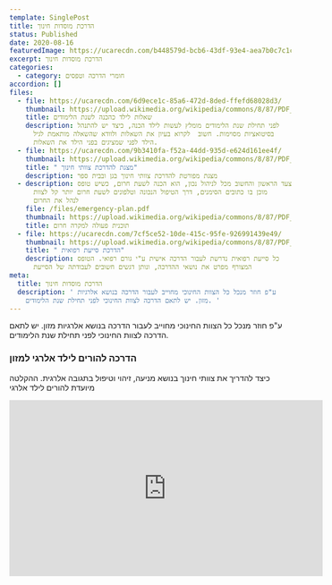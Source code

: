 ```yaml
---
template: SinglePost
title: הדרכת מוסדות חינוך
status: Published
date: 2020-08-16
featuredImage: https://ucarecdn.com/b448579d-bcb6-43df-93e4-aea7b0c7c1c6/
excerpt: הדרכת מוסדות חינוך
categories:
  - category: חומרי הדרכה וטפסים
accordion: []
files:
  - file: https://ucarecdn.com/6d9ece1c-85a6-472d-8ded-ffefd68028d3/
    thumbnail: https://upload.wikimedia.org/wikipedia/commons/8/87/PDF_file_icon.svg
    title: שאלות לילד כהכנה לשנת הלימודים
    description: לפני תחילת שנת הלימודים מומלץ לעשות לילד הכנה, כיצד יש להתנהל
      בסיטואציות מסוימות. חשוב  לקרוא בעיון את השאלות ולוודא שהשאלה מותאמת לגיל
      הילד לפני שמציגים בפני הילד את השאלות.
  - file: https://ucarecdn.com/9b3410fa-f52a-44dd-935d-e624d161ee4f/
    thumbnail: https://upload.wikimedia.org/wikipedia/commons/8/87/PDF_file_icon.svg
    title: " מצגת להדרכת צוותי חינוך"
    description: מצגת מפורטת להדרכת צוותי חינוך בגן ובבית ספר
  - description: הצעד הראשון והחשוב מכל לניהול נכון, הוא הכנה לשעת חרום, כשיש טופס
      מוכן בו כתובים הסימנים, דרך הטיפול הנכונה וטלפונים לשעת חרום יותר קל לצוות
      לנהל את החרום
    file: /files/emergency-plan.pdf
    thumbnail: https://upload.wikimedia.org/wikipedia/commons/8/87/PDF_file_icon.svg
    title: תוכנית פעולה למקרה חרום
  - file: https://ucarecdn.com/7cf5ce52-10de-415c-95fe-926991439e49/
    thumbnail: https://upload.wikimedia.org/wikipedia/commons/8/87/PDF_file_icon.svg
    title: " הדרכת סייעת רפואית"
    description: כל סייעת רפואית נדרשת לעבור הדרכה אישית ע"י גורם רפואי. הטופס
      המצורף מפרט את נושאי ההדרכה, ונותן דגשים חשובים לעבודתה של הסייעת
meta:
  title: הדרכת מוסדות חינוך
  description: ' ע"פ חוזר מנכל כל הצוות החינוכי מחוייב לעבור הדרכה בנושא אלרגיות
    מזון. יש לתאם הדרכה לצוות החינוכי לפני תחילת שנת הלימודים. '
---
```

 ע"פ חוזר מנכל כל הצוות החינוכי מחוייב לעבור הדרכה בנושא אלרגיות מזון. יש לתאם הדרכה לצוות החינוכי לפני תחילת שנת הלימודים.
 
### הדרכה להורים לילד אלרגי למזון
כיצד להדריך את צוותי חינוך בנושא מניעה, זיהוי וטיפול בתגובה אלרגית.
ההקלטה מיועדת להורים לילד אלרגי
<iframe width="560" height="315" src="https://www.youtube.com/embed/hSO4zxgRMQk" frameborder="0" allow="accelerometer; autoplay; clipboard-write; encrypted-media; gyroscope; picture-in-picture" allowfullscreen></iframe>
